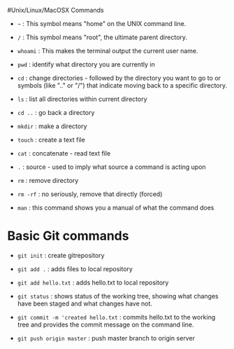 
#Unix/Linux/MacOSX Commands

* `~` : This symbol means "home" on the UNIX command line.

* `/` : This symbol means "root", the ultimate parent directory.

* `whoami` : This makes the terminal output the current user name.

* `pwd` : identify what directory you are currently in

* `cd` : change directories - followed by the directory you want to go to or symbols (like ".." or "/") that indicate moving back to a specific directory.

* `ls` :  list all directories within current directory

* `cd ..` :  go back a directory

* `mkdir` :  make a directory

* `touch` :   create a text file

* `cat` :  concatenate  - read text file

* `.` :   source  -  used to imply what source a command is acting upon

* `rm` :  remove directory

* `rm -rf` :   no seriously, remove that directly (forced)

* `man` :   this command shows you a manual of what the command does 



# Basic Git commands

* `git init` :   create gitrepository

* `git add .` :  adds files to local repository

* `git add hello.txt` :   adds hello.txt to local repository

* `git status` :   shows status of the working tree, showing what changes have been staged and what changes have not.

* `git commit -m 'created hello.txt` :    commits hello.txt to the working tree and provides the commit message on the command line.

* `git push origin master` :  push master branch to origin server
